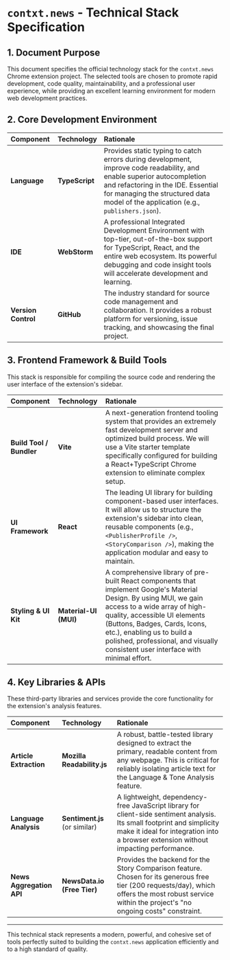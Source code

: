 # `contxt.news` - Technical Stack Specification

## 1. Document Purpose

This document specifies the official technology stack for the `contxt.news` Chrome extension project. The selected tools are chosen to promote rapid development, code quality, maintainability, and a professional user experience, while providing an excellent learning environment for modern web development practices.

## 2. Core Development Environment

| Component | Technology | Rationale |
| :--- | :--- | :--- |
| **Language** | **TypeScript** | Provides static typing to catch errors during development, improve code readability, and enable superior autocompletion and refactoring in the IDE. Essential for managing the structured data model of the application (e.g., `publishers.json`). |
| **IDE** | **WebStorm** | A professional Integrated Development Environment with top-tier, out-of-the-box support for TypeScript, React, and the entire web ecosystem. Its powerful debugging and code insight tools will accelerate development and learning. |
| **Version Control** | **GitHub** | The industry standard for source code management and collaboration. It provides a robust platform for versioning, issue tracking, and showcasing the final project. |

## 3. Frontend Framework & Build Tools

This stack is responsible for compiling the source code and rendering the user interface of the extension's sidebar.

| Component | Technology | Rationale |
| :--- | :--- | :--- |
| **Build Tool / Bundler** | **Vite** | A next-generation frontend tooling system that provides an extremely fast development server and optimized build process. We will use a Vite starter template specifically configured for building a React+TypeScript Chrome extension to eliminate complex setup. |
| **UI Framework** | **React** | The leading UI library for building component-based user interfaces. It will allow us to structure the extension's sidebar into clean, reusable components (e.g., `<PublisherProfile />`, `<StoryComparison />`), making the application modular and easy to maintain. |
| **Styling & UI Kit** | **Material-UI (MUI)** | A comprehensive library of pre-built React components that implement Google's Material Design. By using MUI, we gain access to a wide array of high-quality, accessible UI elements (Buttons, Badges, Cards, Icons, etc.), enabling us to build a polished, professional, and visually consistent user interface with minimal effort. |

## 4. Key Libraries & APIs

These third-party libraries and services provide the core functionality for the extension's analysis features.

| Component | Technology | Rationale |
| :--- | :--- | :--- |
| **Article Extraction** | **Mozilla Readability.js** | A robust, battle-tested library designed to extract the primary, readable content from any webpage. This is critical for reliably isolating article text for the Language & Tone Analysis feature. |
| **Language Analysis** | **Sentiment.js** (or similar) | A lightweight, dependency-free JavaScript library for client-side sentiment analysis. Its small footprint and simplicity make it ideal for integration into a browser extension without impacting performance. |
| **News Aggregation API** | **NewsData.io (Free Tier)** | Provides the backend for the Story Comparison feature. Chosen for its generous free tier (200 requests/day), which offers the most robust service within the project's "no ongoing costs" constraint. |

---
This technical stack represents a modern, powerful, and cohesive set of tools perfectly suited to building the `contxt.news` application efficiently and to a high standard of quality.
